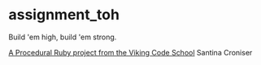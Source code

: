 assignment_toh
==============

Build 'em high, build 'em strong.

[A Procedural Ruby project from the Viking Code School](http://www.vikingcodeschool.com)
Santina Croniser